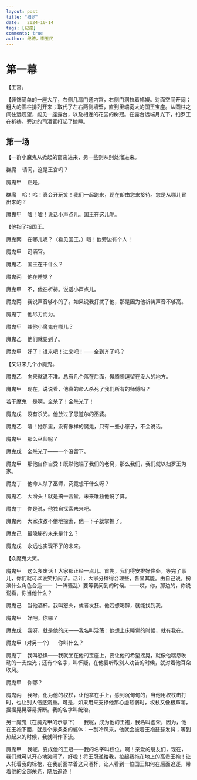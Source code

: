 ```yaml
---
layout: post
title: "扫罗"
date:   2024-10-14
tags: [纪德]
comments: true
author: 纪德，李玉民
---
```


# 第一幕

【王宫。

【装饰简单的一座大厅，右侧几扇门通内宫，右侧门洞拉着帏幔。对面空间开阔；粗大的圆柱排列开来；取代了左右两侧墙壁，直到里端宽大的国王宝座。从圆柱之间往远观望，能见一座露台，以及相连的花园的树冠。在露台远端月光下，扫罗王在祈祷。旁边的司酒官打起了瞌睡。

## 第一场

【一群小魔鬼从掀起的窗帘进来，另一些则从别处溜进来。

群魔&nbsp;&nbsp;&nbsp;&nbsp;请问，这是王宫吗？

魔鬼甲&nbsp;&nbsp;&nbsp;&nbsp;正是。

群魔&nbsp;&nbsp;&nbsp;&nbsp;哈！哈！真会开玩笑！我们一起跑来，现在却由您来接待。您是从哪儿冒出来的？

魔鬼甲&nbsp;&nbsp;&nbsp;&nbsp;嘘！嘘！说话小声点儿。国王在这儿呢。

【他指了指国王。

魔鬼丙&nbsp;&nbsp;&nbsp;&nbsp;在哪儿呢？（看见国王。）哦！他旁边有个人！

魔鬼甲&nbsp;&nbsp;&nbsp;&nbsp;司酒官。

魔鬼乙&nbsp;&nbsp;&nbsp;&nbsp;国王在干什么？

魔鬼丙&nbsp;&nbsp;&nbsp;&nbsp;他在睡觉？

魔鬼甲&nbsp;&nbsp;&nbsp;&nbsp;不，他在祈祷。说话小声点儿。

魔鬼丙&nbsp;&nbsp;&nbsp;&nbsp;我说声音够小的了。如果说我打扰了他，那是因为他祈祷声音不够高。

魔鬼丁&nbsp;&nbsp;&nbsp;&nbsp;他尽力而为。

魔鬼甲&nbsp;&nbsp;&nbsp;&nbsp;其他小魔鬼在哪儿？

魔鬼乙&nbsp;&nbsp;&nbsp;&nbsp;他们就要到了。

魔鬼甲&nbsp;&nbsp;&nbsp;&nbsp;好了！进来吧！进来吧！——全到齐了吗？

【又进来几个小魔鬼。

魔鬼乙&nbsp;&nbsp;&nbsp;&nbsp;向来就说不准。总有几个落在后面，慢腾腾逗留在没人的地方。

魔鬼甲&nbsp;&nbsp;&nbsp;&nbsp;现在，说说看，他真的命人杀死了我们所有的师傅吗？

若干魔鬼&nbsp;&nbsp;&nbsp;&nbsp;是啊，全杀了！全杀光了！

魔鬼戊&nbsp;&nbsp;&nbsp;&nbsp;没有杀光。他放过了恩道尔的巫婆。

魔鬼乙&nbsp;&nbsp;&nbsp;&nbsp;唔！她那里，没有像样的魔鬼，只有一些小崽子，不会说话。

魔鬼甲&nbsp;&nbsp;&nbsp;&nbsp;那么巫师呢？

魔鬼戊&nbsp;&nbsp;&nbsp;&nbsp;全杀光了——一个没留下。

魔鬼甲&nbsp;&nbsp;&nbsp;&nbsp;那他自作自受！既然他端了我们的老窝，那么我们，我们就以扫罗王为家。

魔鬼丁&nbsp;&nbsp;&nbsp;&nbsp;他命人杀了巫师，究竟想干什么呀？

魔鬼乙&nbsp;&nbsp;&nbsp;&nbsp;大滑头！就是搞一言堂，未来唯独他说了算。

魔鬼丁&nbsp;&nbsp;&nbsp;&nbsp;你是说，他独自探索未来吧。

魔鬼丙&nbsp;&nbsp;&nbsp;&nbsp;大家孜孜不倦地探索，他一下子就掌握了。

魔鬼己&nbsp;&nbsp;&nbsp;&nbsp;最隐秘的未来是什么？

魔鬼戊&nbsp;&nbsp;&nbsp;&nbsp;永远也实现不了的未来。

【众魔鬼大笑。

魔鬼甲&nbsp;&nbsp;&nbsp;&nbsp;这么多废话！大家都正经一点儿。首先，我们得安排好住处，等完了事儿，你们就可以说笑打闹了。活计，大家分摊得合理些，各显其能。由自己说，扮演什么角色合适——（一阵骚乱）要等我问到的时候。——哎，你，那边的，你说说看，你当他什么？

魔鬼己&nbsp;&nbsp;&nbsp;&nbsp;当他酒杯。我叫怒火，或者发狂。他若想喝醉，就能找到我。

魔鬼甲&nbsp;&nbsp;&nbsp;&nbsp;好吧。你哪？

魔鬼戊&nbsp;&nbsp;&nbsp;&nbsp;我呀，就是他的床——我名叫淫荡：他想上床睡觉的时候，就有我在。

魔鬼甲（对另一个）&nbsp;&nbsp;&nbsp;&nbsp;你叫什么？

魔鬼丁&nbsp;&nbsp;&nbsp;&nbsp;我叫恐惧——我就坐在他的宝座上，要让他的希望摇晃，就像他喘息吹动的一支烛光；还有个名字，叫怀疑，在他要听取别人劝告的时候，就对着他耳朵吹风。

魔鬼甲&nbsp;&nbsp;&nbsp;&nbsp;你哪？

魔鬼丙&nbsp;&nbsp;&nbsp;&nbsp;我呀，化为他的权杖，让他拿在手上，感到沉甸甸的，当他用权杖击打时，也让别人倍感沉重。可是，如果用来支撑他那心虚软弱时，权杖又像根芦苇，摇摇晃晃容易折断。我的名字叫统治。

另一魔鬼（在魔鬼甲的示意下）&nbsp;&nbsp;&nbsp;&nbsp;我呢，成为他的王袍，我名叫虚荣，因为，他在王袍下面，就是个赤条条的躯体：一刮冷风来，他就会披着王袍瑟瑟发抖；等到热起来的时候，我就叫作下流。

魔鬼甲&nbsp;&nbsp;&nbsp;&nbsp;我呢，变成他的王冠——我的名字叫权位。啊！亲爱的朋友们，现在，我们就可以开心地笑闹了。好啦！将王冠递给我，拉起我拖在地上的高贵王袍！让人托着我的标枪，在我前面举着这只酒杯，让人看到一位国王如何在后面追逐，带着他的全部荣光，随后追逐！

